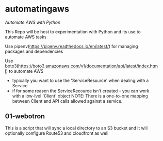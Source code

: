 # automatingaws

*Automate AWS with Python*

This Repo will be host to experimentation with Python and its use to automate AWS tasks

Use pipenv(https://pipenv.readthedocs.io/en/latest/) for managing packages and dependencies

Use boto3(https://boto3.amazonaws.com/v1/documentation/api/latest/index.html) to automate AWS

-  typically you want to use the 'ServiceResource' when dealing with a Service
-  if for some reason the ServiceRecource isn't created - you can work with a low-lvel 'Client' object
	NOTE: There is a one-to-one mapping between Client and API calls allowed against a service.

## 01-webotron
This is a script that will sync a local directory to an S3 bucket
and it will optionally configure Route53 and cloudfront as well
